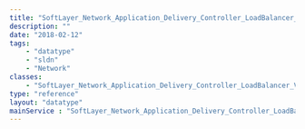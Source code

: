 ```yaml
---
title: "SoftLayer_Network_Application_Delivery_Controller_LoadBalancer_VirtualServer"
description: ""
date: "2018-02-12"
tags:
    - "datatype"
    - "sldn"
    - "Network"
classes:
    - "SoftLayer_Network_Application_Delivery_Controller_LoadBalancer_VirtualServer"
type: "reference"
layout: "datatype"
mainService : "SoftLayer_Network_Application_Delivery_Controller_LoadBalancer_VirtualServer"
---
```

